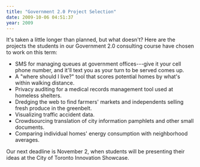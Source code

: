 ```yaml
---
title: "Government 2.0 Project Selection"
date: 2009-10-06 04:51:37
year: 2009
---
```

It's taken a little longer than planned, but what doesn't? Here are the projects the students in our Government 2.0 consulting course have chosen to work on this term:
<ul>
	<li>SMS for managing queues at government offices---give it your cell phone number, and it'll text you as your turn to be served comes up.</li>
	<li>A "where should I live?" tool that scores potential homes by what's within walking distance.</li>
	<li>Privacy auditing for a medical records management tool used at homeless shelters.</li>
	<li>Dredging the web to find farmers' markets and independents selling fresh produce in the greenbelt.</li>
	<li>Visualizing traffic accident data.</li>
	<li>Crowdsourcing translation of city information pamphlets and other small documents.</li>
	<li>Comparing individual homes' energy consumption with neighborhood averages.</li>
</ul>
Our next deadline is November 2, when students will be presenting their ideas at the City of Toronto Innovation Showcase.
